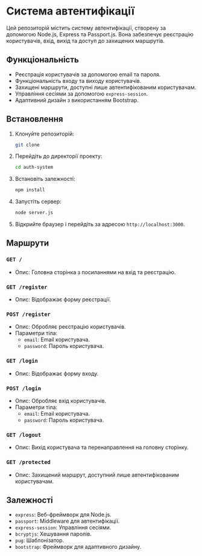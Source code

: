 # Система автентифікації

Цей репозиторій містить систему автентифікації, створену за допомогою Node.js, Express та Passport.js. Вона забезпечує реєстрацію користувачів, вхід, вихід та доступ до захищених маршрутів.

## Функціональність
- Реєстрація користувачів за допомогою email та пароля.
- Функціональність входу та виходу користувачів.
- Захищені маршрути, доступні лише автентифікованим користувачам.
- Управління сесіями за допомогою `express-session`.
- Адаптивний дизайн з використанням Bootstrap.

## Встановлення

1. Клонуйте репозиторій:
   ```bash
   git clone 
   ```

2. Перейдіть до директорії проекту:
   ```bash
   cd auth-system
   ```

3. Встановіть залежності:
   ```bash
   npm install
   ```

4. Запустіть сервер:
   ```bash
   node server.js
   ```

5. Відкрийте браузер і перейдіть за адресою `http://localhost:3000`.

## Маршрути

### `GET /`
- Опис: Головна сторінка з посиланнями на вхід та реєстрацію.

### `GET /register`
- Опис: Відображає форму реєстрації.

### `POST /register`
- Опис: Обробляє реєстрацію користувачів.
- Параметри тіла:
  - `email`: Email користувача.
  - `password`: Пароль користувача.

### `GET /login`
- Опис: Відображає форму входу.

### `POST /login`
- Опис: Обробляє вхід користувачів.
- Параметри тіла:
  - `email`: Email користувача.
  - `password`: Пароль користувача.

### `GET /logout`
- Опис: Вихід користувача та перенаправлення на головну сторінку.

### `GET /protected`
- Опис: Захищений маршрут, доступний лише автентифікованим користувачам.

## Залежності
- `express`: Веб-фреймворк для Node.js.
- `passport`: Middleware для автентифікації.
- `express-session`: Управління сесіями.
- `bcryptjs`: Хешування паролів.
- `pug`: Шаблонізатор.
- `bootstrap`: Фреймворк для адаптивного дизайну.

